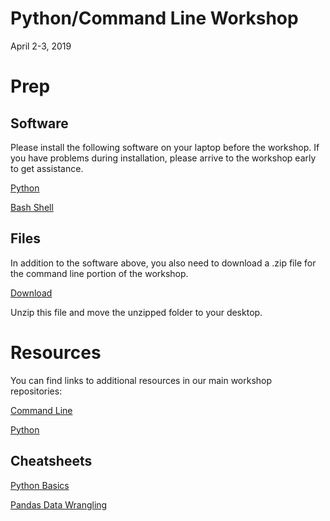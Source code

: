 # Python/Command Line Workshop

April 2-3, 2019

# Prep

## Software

Please install the following software on your laptop before the workshop.  If you have problems during installation, please arrive to the workshop early to get assistance.

[Python](https://workshops.rcs.northwestern.edu/install/python/)

[Bash Shell](https://workshops.rcs.northwestern.edu/install/bash/)

## Files

In addition to the software above, you also need to download a .zip file for the command line portion of the workshop.  

[Download](https://github.com/nuitrcs/commandlineworkshop/blob/master/shell-novice-data.zip?raw=true)

Unzip this file and move the unzipped folder to your desktop.



# Resources

You can find links to additional resources in our main workshop repositories:

[Command Line](https://github.com/nuitrcs/commandlineworkshop)

[Python](https://github.com/nuitrcs/pythonworkshops/blob/master/resources.md)


## Cheatsheets

[Python Basics](http://sixthresearcher.com/wp-content/uploads/2016/12/Python3_reference_cheat_sheet.pdf)

[Pandas Data Wrangling](https://github.com/pandas-dev/pandas/raw/master/doc/cheatsheet/Pandas_Cheat_Sheet.pdf)